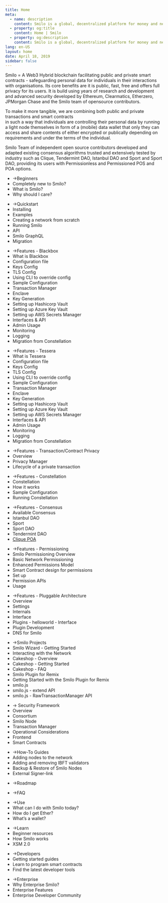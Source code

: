 ```yaml
---
title: Home
meta:
  - name: description
    content: Smilo is a global, decentralized platform for money and new kinds of applications. On Smilo, you can write code that controls money, and build applications accessible anywhere in the world.
  - property: og:title
    content: Home | Smilo
  - property: og:description
    content: Smilo is a global, decentralized platform for money and new kinds of applications. On Smilo, you can write code that controls money, and build applications accessible anywhere in the world.
lang: en-US
layout: home
date: April 18, 2019
sidebar: false
---
```


<div class="center">
Smilo = A Web3 Hybrid blockchain facilitating  public and private smart contracts - safeguarding personal data for individuals in their interactions with organisations. 
Its core benefits are it is public, fast, free and offers full privacy for its users. 
It is build using years of research and development and advanced security developed by Ethereum, Clearmatics, Etherzero, JPMorgan Chase and the Smilo team of opensource contributors.

To make it more tangible, we are combining both public and private transactions and smart contracts  
in such a way that individuals are controlling their personal data by running a light node themselves in form of a (mobile) data wallet that only they can access and share contents of 
either encrypted or publically depending on requirements and under the terms of the individual. 

Smilo Team of independent open source contributors developed and adapted existing consensus algorithms trusted and extensively tested by industry such as Clique, Tendermint DAO, Istanbul DAO and Sport and Sport DAO, providing its users with Permissionless and Permissioned POS and POA options.

</div>




<div class="intro-blocks">

  <router-link to="/beginners/" class="intro-block">

  <ul>
    <li><span class="arrow">→</span>Beginners</li>
    <li class="highlight">Completely new to Smilo?</li>
    <li>What is Smilo?</li>
    <li>Why should I care?</li>
  </ul>

  </router-link>

  <div class="intro-block">

  <ul>
    <li><router-link to="/Getting%20Started/Getting%20Started%20Overview/"><span class="arrow">→</span>Quickstart</router-link></li>
    <li><router-link to="/Getting%20Started/Installing/"  class="black"></span>Installing</router-link></li>
    <li><router-link to="/Getting%20Started/Smilo-Examples/"  class="black"></span>Examples</router-link></li>
    <li><router-link to="/Getting%20Started/Creating-A-Network-From-Scratch/"  class="black"></span>Creating a network from scratch</router-link></li>
    <li><router-link to="/Getting%20Started/running/"  class="black"></span>Running Smilo</router-link></li>
    <li><router-link to="/Getting%20Started/api/"  class="black"></span>API</router-link></li>
    <li><router-link to="/Getting%20Started/graphql/"  class="black"></span>Smilo GraphQL</router-link></li>
    <li><router-link to="/Getting%20Started/migration/"  class="black"></span>Migration</router-link></li>
  </ul>

  </div>


  <div class="intro-block">

  <ul>
    <li><router-link to="/use/"  ><span class="arrow">→</span>Features - Blackbox</router-link></li>
    <li><router-link to="/Privacy/Blackbox/Blackbox/"  class="black"></span>What is Blackbox</router-link></li>
    <li><router-link to="/Configuration/Configuration%20Overview/"  class="black"></span>Configuration file</router-link></li>
    <li><router-link to="/Privacy/Blackbox/Configuration/Keys/"  class="black"></span>Keys Config</router-link></li>
    <li><router-link to="/Privacy/Blackbox/Configuration/TLS/"  class="black"></span>TLS Config</router-link></li>
    <li><router-link to="/Privacy/Blackbox/Configuration/Using%20CLI%20to%20override%20config/"  class="black"></span>Using CLI to override config</router-link></li>
    <li><router-link to="/Privacy/Blackbox/Configuration/Sample%20Configuration/"  class="black"></span>Sample Configuration</router-link></li>
    <li><router-link to="/Blackbox/Blackbox%20Services/Transaction%20Manager/"  class="black"></span>Transaction Manager</router-link></li>
    <li><router-link to="/Privacy/Blackbox/Blackbox%20Services/Enclave/"  class="black"></span>Enclave</router-link></li>
    <li><router-link to="/Privacy/Blackbox/Blackbox%20Services/Keys/Keys/"  class="black"></span>Key Generation</router-link></li>
    <li><router-link to="/Privacy/Blackbox/Blackbox%20Services/Keys/Setting%20up%20a%20Hashicorp%20Vault/"  class="black"></span>Setting up Hashicorp Vault</router-link></li>
    <li><router-link to="/Privacy/Blackbox/Blackbox%20Services/Keys/Setting%20up%20an%20Azure%20Key%20Vault/"  class="black"></span>Setting up Azure Key Vault</router-link></li>
    <li><router-link to="/Privacy/Blackbox/Blackbox%20Services/Keys/Setting%20up%20an%20AWS%20Secrets%20Manager/"  class="black"></span>Setting up AWS Secrets Manager</router-link></li>
    <li><router-link to="/Privacy/Blackbox/Usage/Interface%20&%20API/"  class="black"></span>Interfaces & API</router-link></li>
    <li><router-link to="/Privacy/Blackbox/Usage/Admin%20Usage/"  class="black"></span>Admin Usage</router-link></li>
    <li><router-link to="/Privacy/Blackbox/Usage/Monitoring/"  class="black"></span>Monitoring</router-link></li>
    <li><router-link to="/Privacy/Blackbox/Usage/Logging/"  class="black"></span>Logging</router-link></li>
    <li><router-link to="/Privacy/Blackbox/Migration%20from%20Constellation/"  class="black"></span>Migration from Constellation</router-link></li>

  </ul>

  </div>

  <div class="intro-block">

  <ul>
    <li><router-link to="/use/"><span class="arrow">→</span>Features - Tessera</router-link></li>
    <li><router-link to="/Privacy/Tessera/Tessera/"  class="black"></span>What is Tessera</router-link></li>
    <li><router-link to="/Configuration/Configuration%20Overview/"  class="black"></span>Configuration file</router-link></li>
    <li><router-link to="/Privacy/Tessera/Configuration/Keys/"  class="black"></span>Keys Config</router-link></li>
    <li><router-link to="/Privacy/Tessera/Configuration/TLS/"  class="black"></span>TLS Config</router-link></li>
    <li><router-link to="/Privacy/Tessera/Configuration/Using%20CLI%20to%20override%20config/"  class="black"></span>Using CLI to override config</router-link></li>
    <li><router-link to="/Privacy/Tessera/Configuration/Sample%20Configuration/"  class="black"></span>Sample Configuration</router-link></li>
    <li><router-link to="/Tessera/Tessera%20Services/Transaction%20Manager/"  class="black"></span>Transaction Manager</router-link></li>
    <li><router-link to="/Privacy/Tessera/Tessera%20Services/Enclave/"  class="black"></span>Enclave</router-link></li>
    <li><router-link to="/Privacy/Tessera/Tessera%20Services/Keys/Keys/"  class="black"></span>Key Generation</router-link></li>
    <li><router-link to="/Privacy/Tessera/Tessera%20Services/Keys/Setting%20up%20a%20Hashicorp%20Vault/"  class="black"></span>Setting up Hashicorp Vault</router-link></li>
    <li><router-link to="/Privacy/Tessera/Tessera%20Services/Keys/Setting%20up%20an%20Azure%20Key%20Vault/"  class="black"></span>Setting up Azure Key Vault</router-link></li>
    <li><router-link to="/Privacy/Tessera/Tessera%20Services/Keys/Setting%20up%20an%20AWS%20Secrets%20Manager/"  class="black"></span>Setting up AWS Secrets Manager</router-link></li>
    <li><router-link to="/Privacy/Tessera/Usage/Interface%20&%20API/"  class="black"></span>Interfaces & API</router-link></li>
    <li><router-link to="/Privacy/Tessera/Usage/Admin%20Usage/"  class="black"></span>Admin Usage</router-link></li>
    <li><router-link to="/Privacy/Tessera/Usage/Monitoring/"  class="black"></span>Monitoring</router-link></li>
    <li><router-link to="/Privacy/Tessera/Usage/Logging/"  class="black"></span>Logging</router-link></li>
    <li><router-link to="/Privacy/Tessera/Migration%20from%20Constellation/"  class="black"></span>Migration from Constellation</router-link></li>

  </ul>

  </div>


  <div class="intro-block">

  <ul>
    <li><router-link to="/use/"><span class="arrow">→</span>Features - Transaction/Contract Privacy</router-link></li>
    <li><router-link to="/Privacy/Overview/"  class="black"></span>Overview</router-link></li>
    <li><router-link to="/Privacy/Privacy-Manager/"  class="black"></span>Privacy Manager</router-link></li>
    <li><router-link to="/Privacy/Lifecycle-of-a-private-transaction/"  class="black"></span>Lifecycle of a private transaction</router-link></li>
  </ul>

  </div>
  
  <div class="intro-block">

  <ul>
    <li><router-link to="/use/"><span class="arrow">→</span>Features - Constellation</router-link></li>
    <li><router-link to="/Privacy/Constellation/Constellation/" class="black">Constellation</router-link></li>
    <li><router-link to="/Privacy/Constellation/How%20constellation%20works/" class="black">How it works</router-link></li>
    <li><router-link to="/Privacy/Constellation/Sample%20Configuration/" class="black">Sample Configuration</router-link></li>
    <li><router-link to="/Privacy/Constellation/Installation%20&%20Running/" class="black">Running Constellation</router-link></li>

  </ul>

  </div>


  <div class="intro-block">

  <ul>
    <li><router-link to="/Consensus/Consensus/"><span class="arrow">→</span>Features - Consensus</router-link></li>
    <li><router-link to="/Consensus/Consensus/" class="black">Available Consensus</router-link></li>
    <li><router-link to="/Consensus/Consensus/ibft/ibft" class="black">Istanbul DAO</router-link></li>
    <li><router-link to="/Consensus/Consensus/sport/sport" class="black">Sport</router-link></li>
    <li><router-link to="/Consensus/Consensus/sportdao/sportdao" class="black">Sport DAO</router-link></li>
    <li><router-link to="/Consensus/Consensus/tendermintdao/tendermintdao" class="black">Tendermint DAO</router-link></li>
    <li><a target="_blank" href="https://github.com/ethereum/EIPs/issues/225" class="black">Clique POA</a></li>
  </ul>

  </div>
  
  <div class="intro-block">

  <ul>
    <li><router-link to="/use/"><span class="arrow">→</span>Features - Permissioning</router-link></li>
    <li><router-link to="/Permissioning/Permissions%20Overview/" class="black">Smilo Permissioning Overview</router-link></li>
    <li><router-link to="/Permissioning/Basic%20NetworkPermissions/" class="black">Basic Network Permissioning</router-link></li>
    <li><router-link to="/Enhanced%20Permissions%20Model/Overview/" class="black">Enhanced Permissions Model</router-link></li>
    <li><router-link to="/Permissioning/Enhanced%20Permissions%20Model/Contract%20Design/" class="black">Smart Contract design for permissions</router-link></li>
    <li><router-link to="/Permissioning/Enhanced%20Permissions%20Model/setup/" class="black">Set up</router-link></li>
    <li><router-link to="/Permissioning/Enhanced%20Permissions%20Model/Permissioning%20apis/" class="black">Permission APIs</router-link></li>
    <li><router-link to="/Permissioning/Enhanced%20Permissions%20Model/Usage/" class="black">Usage</router-link></li>
  </ul>

  </div>


  <div class="intro-block">

  <ul>
    <li><router-link to="/use/"><span class="arrow">→</span>Features - Pluggable Architecture</router-link></li>
    <li><router-link to="/PluggableArchitecture/Overview/" class="black">Overview</router-link></li>
    <li><router-link to="/PluggableArchitecture/Settings/" class="black">Settings</router-link></li>
    <li><router-link to="/PluggableArchitecture/Internals/" class="black">Internals</router-link></li>
    <li><router-link to="/PluggableArchitecture/Plugins/helloworld/interface/" class="black">Interface</router-link></li>
    <li><router-link to="/PluggableArchitecture/Plugins/helloworld/implementation/" class="black">Plugins - helloworld - Interface</router-link></li>
    <li><router-link to="/PluggableArchitecture/PluginDevelopment/" class="black">Plugin Development</router-link></li>
    <li><router-link to="/Smilo%20Features/dns/" class="black">DNS for Smilo</router-link></li>
  </ul>

  </div>


  <div class="intro-block">

  <ul>
    <li><router-link to="/use/"><span class="arrow">→</span>Smilo Projects</router-link></li>
    <li><router-link to="/Wizard/GettingStarted/" class="black">Smilo Wizard - Getting Started</router-link></li>
    <li><router-link to="/Wizard/Interacting/" class="black">Interacting with the Network</router-link></li>
    <li><router-link to="/Cakeshop/Overview/" class="black">Cakeshop - Overview</router-link></li>
    <li><router-link to="/Cakeshop/Getting%20started/" class="black">Cakeshop - Getting Started</router-link></li>
    <li><router-link to="/Cakeshop/Cakeshop%20FAQ/" class="black">Cakeshop - FAQ</router-link></li>
    <li><router-link to="/RemixPlugin/Overview/" class="black">Smilo Plugin for Remix</router-link></li>
    <li><router-link to="/latest/RemixPlugin/GettingStarted/" class="black">Getting Started with the Smilo Plugin for Remix</router-link></li>
    <li><router-link to="/smilo.js/Overview/" class="black">smilo.js</router-link></li>
    <li><router-link to="/smilo.js/extend/" class="black">smilo.js - extend API</router-link></li>
    <li><router-link to="/smilo.js/RawTransactionManager/" class="black">smilo.js - RawTransactionManager API</router-link></li>
  </ul>

  </div>


  <div class="intro-block">

  <ul>
    <li><router-link to="/use/"><span class="arrow">→</span> Security Framework </router-link></li>
    <li><router-link to="/Security/Framework/Overview/" class="black">Overview</router-link></li>
    <li><router-link to="/Security/Framework/Smilo%20Network%20Security/Consortium/" class="black">Consortium</router-link></li>
    <li><router-link to="/Security/Framework/Smilo%20Network%20Security/Node/" class="black">Smilo Node</router-link></li>
    <li><router-link to="/Security/Framework/Smilo%20Network%20Security/Transaction%20Manager/" class="black">Transaction Manager</router-link></li>
    <li><router-link to="/Security/Framework/Smilo%20Network%20Security/Opertional%20Considerations/" class="black">Operational Considerations</router-link></li>
    <li><router-link to="/Security/Framework/Decentralized%20Application/Frontend%20Components/" class="black">Frontend</router-link></li>
    <li><router-link to="/Security/Framework/Decentralized%20Application/Smart%20Contracts%20Security/" class="black">Smart Contracts</router-link></li>
  </ul>

  </div>


  <div class="intro-block">

  <ul>
    <li><router-link to="/use/"><span class="arrow">→</span>How-To Guides</router-link></li>
    <li><router-link to="/How-To-Guides/adding_nodes/" class="black">Adding nodes to the network</router-link></li>
    <li><router-link to="/How-To-Guides/add_ibft_validator/" class="black">Adding and removing IBFT validators</router-link></li>
    <li><router-link to="/How-To-Guides/import-export/" class="black">Backup & Restore of Smilo Nodes</router-link></li>
    <li><router-link to="/How-To-Guides/external-signer/" class="black">External Signer-link</router-link></li>
  </ul>

  </div>


  <div class="intro-block">

  <ul>
    <li><router-link to="/roadmap/"><span class="arrow">→</span>Roadmap</router-link></li>
  </ul>

  </div>


  <div class="intro-block">

  <ul>
    <li><router-link to="/FAQ/"><span class="arrow">→</span>FAQ</router-link></li>
  </ul>

  </div>


 
  <div class="intro-block">

  <ul>
    <li><router-link to="/use/"><span class="arrow">→</span>Use</router-link></li>
    <li><router-link to="/use/#_1-use-an-application-built-on-ethereum" class="black">What can I do with Smilo today?</router-link></li>
    <li><router-link to="/use/#_2-what-is-eth-and-how-do-i-get-it" class="black">How do I get Ether?</router-link></li>
    <li><router-link to="/use/#_3-what-is-a-wallet-and-which-one-should-i-use" class="black">What’s a wallet?</router-link></li>
  </ul>

  </div>

  <div class="intro-block">
    <ul>
      <li><router-link to="/learn/"><span class="arrow">→</span>Learn</router-link></li>
      <li><router-link to="/learn/#ethereum-basics" class="black">Beginner resources</router-link></li>
      <li><router-link to="/learn/#how-ethereum-works" class="black">How Smilo works</router-link></li>
      <li><router-link to="/learn/#eth-2-0" class="black">XSM 2.0</router-link></li>
    </ul>
  </div>

  </router-link>

  <div class="intro-block">
    <ul>
      <li><router-link to="/developers/"><span class="arrow">→</span>Developers</router-link></li>
      <li><router-link to="/developers/#getting-started" class="black">Getting started guides</router-link></li>
      <li><router-link to="/developers/#smart-contract-languages" class="black">Learn to program smart contracts</router-link></li>
      <li><router-link to="/developers/#developer-tools" class="black">Find the latest developer tools</router-link></li>
    </ul>
  </div>
  
  </router-link>

  <div class="intro-block">
    <ul>
      <li><router-link to="/enterprise/"><span class="arrow">→</span>Enterprise</router-link></li>
      <li><router-link to="/enterprise/#why-enterprise-ethereum" class="black">Why Enterprise Smilo?</router-link></li>
      <li><router-link to="/enterprise/#enterprise-features" class="black">Enterprise Features</router-link></li>
      <li><router-link to="/enterprise/#enterprise-developer-community" class="black">Enterprise Developer Community</router-link></li>
    </ul>
  </div>

</div>
